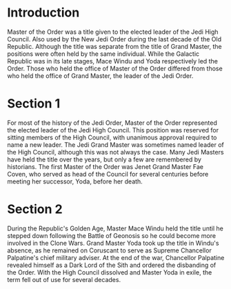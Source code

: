 # Introduction

Master of the Order was a title given to the elected leader of the Jedi High Council.
Also used by the New Jedi Order during the last decade of the Old Republic.
Although the title was separate from the title of Grand Master, the positions were often held by the same individual.
While the Galactic Republic was in its late stages, Mace Windu and Yoda respectively led the Order.
Those who held the office of Master of the Order differed from those who held the office of Grand Master, the leader of the Jedi Order.

# Section 1

For most of the history of the Jedi Order, Master of the Order represented the elected leader of the Jedi High Council.
This position was reserved for sitting members of the High Council, with unanimous approval required to name a new leader.
The Jedi Grand Master was sometimes named leader of the High Council, although this was not always the case.
Many Jedi Masters have held the title over the years, but only a few are remembered by historians.
The first Master of the Order was Jenet Grand Master Fae Coven, who served as head of the Council for several centuries before meeting her successor, Yoda, before her death.

# Section 2

During the Republic's Golden Age, Master Mace Windu held the title until he stepped down following the Battle of Geonosis so he could become more involved in the Clone Wars.
Grand Master Yoda took up the title in Windu's absence, as he remained on Coruscant to serve as Supreme Chancellor Palpatine's chief military adviser.
At the end of the war, Chancellor Palpatine revealed himself as a Dark Lord of the Sith and ordered the disbanding of the Order.
With the High Council dissolved and Master Yoda in exile, the term fell out of use for several decades.
